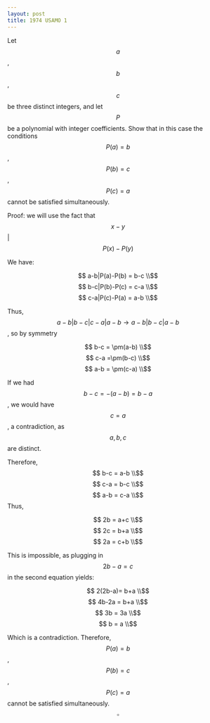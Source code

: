 ```yaml
---
layout: post
title: 1974 USAMO 1
---
```

Let $$a$$, $$b$$, $$c$$ be three distinct integers, and let $$P$$ be a polynomial with integer
coefficients. Show that in this case the conditions $$P(a) = b$$, $$P(b) = c$$, $$P(c) = a$$ cannot be satisfied simultaneously.

Proof: we will use the fact that $$x-y$$|$$P(x)-P(y)$$

We have:

$$ a-b|P(a)-P(b) = b-c \\$$
$$ b-c|P(b)-P(c) = c-a \\$$
$$ c-a|P(c)-P(a) = a-b \\$$



Thus, $$a-b|b-c|c-a|a-b \rightarrow a-b|b-c|a-b$$, so by symmetry

$$ b-c  = \pm(a-b) \\$$
$$ c-a =\pm(b-c) \\$$
$$ a-b = \pm(c-a) \\$$

If we had $$b-c=-(a-b)=b-a$$, we would have $$c=a$$, a contradiction, as $$a,b,c$$ are distinct.

Therefore,
$$ b-c = a-b \\$$
$$ c-a = b-c \\$$
$$ a-b = c-a \\$$
Thus,

$$ 2b = a+c \\$$
$$ 2c = b+a \\$$
$$ 2a = c+b \\$$

This is impossible, as plugging in $$2b-a=c$$ in the second equation yields:

$$ 2(2b-a)= b+a \\$$
$$ 4b-2a = b+a \\$$
$$ 3b = 3a \\$$
$$ b = a  \\$$

Which is a contradiction. Therefore,  $$P(a) = b$$, $$P(b) = c$$, $$P(c) = a$$ cannot be satisfied simultaneously. $$\square$$

